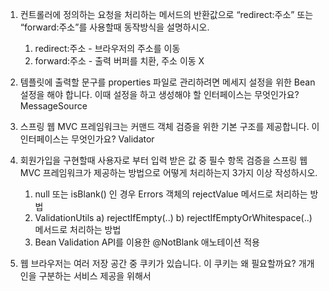 1. 컨트롤러에 정의하는 요청을 처리하는 메서드의 반환값으로 “redirect:주소”
또는 “forward:주소”를 사용할때 동작방식을 설명하시오.
    1) redirect:주소 - 브라우저의 주소를 이동
    2) forward:주소 - 출력 버퍼를 치환, 주소 이동 X

2. 템플릿에 출력할 문구를 properties 파일로 관리하려면 메세지 설정을 위한
Bean 설정을 해야 합니다. 이때 설정을 하고 생성해야 할 인터페이스는
무엇인가요?
MessageSource

3. 스프링 웹 MVC 프레임워크는 커맨드 객체 검증을 위한 기본 구조를
제공합니다. 이 인터페이스는 무엇인가요?
Validator

4. 회원가입을 구현할때 사용자로 부터 입력 받은 값 중 필수 항목 검증을 스프링
웹 MVC 프레임워크가 제공하는 방법으로 어떻게 처리하는지 3가지 이상
작성하시오.
    1) null 또는 isBlank() 인 경우 Errors 객체의 rejectValue 메서드로 처리하는
    방법
    2) ValidationUtils
    a) rejectIfEmpty(..)
    b) rejectIfEmptyOrWhitespace(..) 메서드로 처리하는 방법
    3) Bean Validation API를 이용한 @NotBlank 애노테이션 적용

5. 웹 브라우저는 여러 저장 공간 중 쿠키가 있습니다. 이 쿠키는 왜 필요할까요?
개개인을 구분하는 서비스 제공을 위해서
